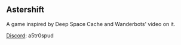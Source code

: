 ## Astershift

A game inspired by Deep Space Cache and Wanderbots' video on it.

[Discord](https://discord.gg/StBXkB86aT): a5tr0spud
